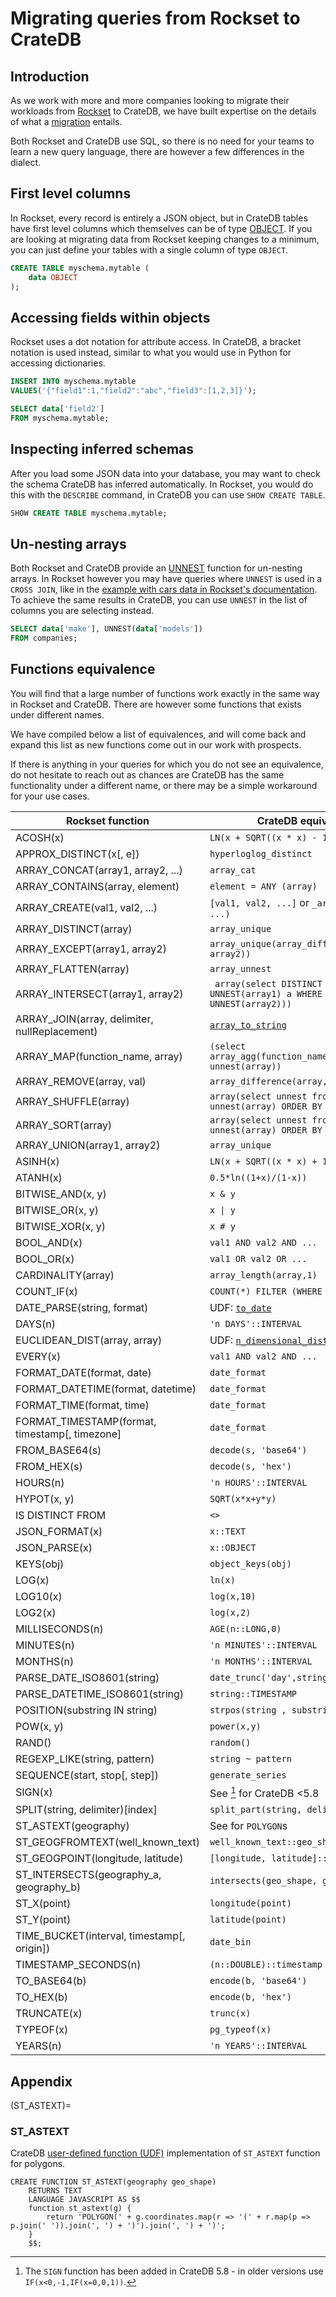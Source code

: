 # Migrating queries from Rockset to CrateDB

## Introduction
As we work with more and more companies looking to migrate their workloads from
[Rockset] to CrateDB, we have built expertise on the details of what a [migration]
entails.

Both Rockset and CrateDB use SQL, so there is no need for your teams to
learn a new query language, there are however a few differences in the dialect. 

## First level columns
In Rockset, every record is entirely a JSON object, but in CrateDB tables have
first level columns which themselves can be of type [OBJECT].
If you are looking at migrating data from Rockset keeping changes to a minimum,
you can just define your tables with a single column of type `OBJECT`.
```sql
CREATE TABLE myschema.mytable (
	data OBJECT
);
```

## Accessing fields within objects
Rockset uses a dot notation for attribute access.
In CrateDB, a bracket notation is used instead, similar to what you would use in
Python for accessing dictionaries.
```sql
INSERT INTO myschema.mytable
VALUES('{"field1":1,"field2":"abc","field3":[1,2,3]}');

SELECT data['field2']
FROM myschema.mytable;
```

## Inspecting inferred schemas
After you load some JSON data into your database, you may want to check the schema
CrateDB has inferred automatically.
In Rockset, you would do this with the `DESCRIBE` command, in CrateDB you can use
`SHOW CREATE TABLE`.
```sql
SHOW CREATE TABLE myschema.mytable;
```

## Un-nesting arrays
Both Rockset and CrateDB provide an [UNNEST] function for un-nesting arrays.
In Rockset however you may have queries where `UNNEST` is used in a `CROSS JOIN`,
like in the [example with cars data in Rockset's documentation].
To achieve the same results in CrateDB, you can use `UNNEST` in the list of
columns you are selecting instead.
```sql
SELECT data['make'], UNNEST(data['models'])
FROM companies;
```

## Functions equivalence
You will find that a large number of functions work exactly in the same way in
Rockset and CrateDB. There are however some functions that exists under
different names.

We have compiled below a list of equivalences, and will come back and expand
this list as new functions come out in our work with prospects.

If there is anything in your queries for which you do not see an equivalence,
do not hesitate to reach out as chances are CrateDB has the same functionality
under a different name, or there may be a simple workaround for your use cases.


| Rockset function | CrateDB equivalent |
| ---      | ---       |
| ACOSH(x)| `LN(x + SQRT((x * x) - 1))`  |
| APPROX_DISTINCT(x[, e])| `hyperloglog_distinct`  |
| ARRAY_CONCAT(array1, array2, ...)| `array_cat`  |
| ARRAY_CONTAINS(array, element)| `element = ANY (array)`  |
| ARRAY_CREATE(val1, val2, ...)| `[val1, val2, ...]` or `_array(val1,val2, ...)`  |
| ARRAY_DISTINCT(array)| `array_unique`  |
| ARRAY_EXCEPT(array1, array2)| `array_unique(array_difference(array1, array2))` |
| ARRAY_FLATTEN(array)| `array_unnest`  |
| ARRAY_INTERSECT(array1, array2)| ` array(select DISTINCT a FROM UNNEST(array1) a WHERE a IN (SELECT UNNEST(array2)))`  |
| ARRAY_JOIN(array, delimiter, nullReplacement)| [`array_to_string`]  |
| ARRAY_MAP(function_name, array)| `(select array_agg(function_name(unnest)) from unnest(array))`  |
| ARRAY_REMOVE(array, val)| `array_difference(array,[val])`  |
| ARRAY_SHUFFLE(array)| `array(select unnest from unnest(array) ORDER BY random())`  |
| ARRAY_SORT(array)| `array(select unnest from unnest(array) ORDER BY unnest)`  |
| ARRAY_UNION(array1, array2)| `array_unique`  |
| ASINH(x)| `LN(x + SQRT((x * x) + 1))`   |
| ATANH(x)| `0.5*ln((1+x)/(1-x))`  |
| BITWISE_AND(x, y)| `x & y` |
| BITWISE_OR(x, y)| `x \| y`  |
| BITWISE_XOR(x, y)| `x # y`  |
| BOOL_AND(x)| `val1 AND val2 AND ... `  |
| BOOL_OR(x)| `val1 OR val2 OR ...`  |
| CARDINALITY(array)| `array_length(array,1)`  |
| COUNT_IF(x)| `COUNT(*) FILTER (WHERE x)`  |
| DATE_PARSE(string, format)| UDF: [`to_date`]   |
| DAYS(n)| `'n DAYS'::INTERVAL`  |
| EUCLIDEAN_DIST(array, array)| UDF: [`n_dimensional_distance`]  |
| EVERY(x)| `val1 AND val2 AND ... `  |
| FORMAT_DATE(format, date)| `date_format`  |
| FORMAT_DATETIME(format, datetime)| `date_format`  |
| FORMAT_TIME(format, time)| `date_format`  |
| FORMAT_TIMESTAMP(format, timestamp[, timezone]| `date_format`  |
| FROM_BASE64(s)| `decode(s, 'base64')`   |
| FROM_HEX(s)| `decode(s, 'hex')`  |
| HOURS(n)| `'n HOURS'::INTERVAL`  |
| HYPOT(x, y)| `SQRT(x*x+y*y)`  |
| IS DISTINCT FROM| `<>`  |
| JSON_FORMAT(x)| `x::TEXT`   |
| JSON_PARSE(x)| `x::OBJECT`  |
| KEYS(obj)| `object_keys(obj)`  |
| LOG(x)| `ln(x)`  |
| LOG10(x)| `log(x,10)`  |
| LOG2(x)| `log(x,2)`  |
| MILLISECONDS(n)| `AGE(n::LONG,0)`  |
| MINUTES(n)| `'n MINUTES'::INTERVAL`  |
| MONTHS(n)| `'n MONTHS'::INTERVAL`  |
| PARSE_DATE_ISO8601(string)| `date_trunc('day',string::TIMESTAMP)`  |
| PARSE_DATETIME_ISO8601(string)| `string::TIMESTAMP`  |
| POSITION(substring IN string)| `strpos(string , substring)`  |
| POW(x, y)| `power(x,y)`  |
| RAND()| `random()`  |
| REGEXP_LIKE(string, pattern) | `string ~ pattern`  |
| SEQUENCE(start, stop[, step])| `generate_series`  |
| SIGN(x)| See [^sign] for CrateDB <5.8  |
| SPLIT(string, delimiter)[index]| `split_part(string, delimiter, index)` |
| ST_ASTEXT(geography)| See [](#ST_ASTEXT) for `POLYGON`s  |
| ST_GEOGFROMTEXT(well_known_text)| `well_known_text::geo_shape`  |
| ST_GEOGPOINT(longitude, latitude)| `[longitude, latitude]::geo_point`  |
| ST_INTERSECTS(geography_a, geography_b)| `intersects(geo_shape, geo_shape)`  |
| ST_X(point)| `longitude(point)`  |
| ST_Y(point)| `latitude(point)`  |
| TIME_BUCKET(interval, timestamp[, origin])| `date_bin`  |
| TIMESTAMP_SECONDS(n)| `(n::DOUBLE)::timestamp`  |
| TO_BASE64(b)| `encode(b, 'base64')`  |
| TO_HEX(b)| `encode(b, 'hex')`  |
| TRUNCATE(x)| `trunc(x)`   |
| TYPEOF(x)| `pg_typeof(x)`  |
| YEARS(n)| `'n YEARS'::INTERVAL`  |

[`array_to_string`]: https://cratedb.com/docs/crate/reference/en/latest/general/builtins/scalar-functions.html#array-to-string-anyarray-separator-null-string
[`n_dimensional_distance`]: https://community.cratedb.com/t/user-defined-function-collection/773
[`to_date`]: https://github.com/crate/crate/issues/9663#issuecomment-2178878930


## Appendix

(ST_ASTEXT)=
### ST_ASTEXT
CrateDB [user-defined function (UDF)] implementation of `ST_ASTEXT` function for polygons.
```text
CREATE FUNCTION ST_ASTEXT(geography geo_shape)
    RETURNS TEXT
    LANGUAGE JAVASCRIPT AS $$
    function st_astext(g) {
        return 'POLYGON(' + g.coordinates.map(r => '(' + r.map(p => p.join(' ')).join(', ') + ')').join(', ') + ')';
    }
    $$;
```


[^sign]: The `SIGN` function has been added in CrateDB 5.8 - in older versions use `IF(x<0,-1,IF(x=0,0,1))`.


[example with cars data in Rockset's documentation]: https://web.archive.org/web/20241108051635/https://docs.rockset.com/documentation/reference/select#unnest
[migration]: https://cratedb.com/migrations/rockset
[OBJECT]: https://cratedb.com/docs/crate/reference/en/latest/general/ddl/data-types.html#objects
[Rockset]: https://web.archive.org/web/20241108051635/https://rockset.com/
[UNNEST]: https://cratedb.com/docs/crate/reference/en/latest/general/builtins/table-functions.html#unnest-array-array
[user-defined function (UDF)]: https://cratedb.com/docs/crate/reference/en/latest/general/user-defined-functions.html
